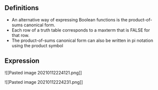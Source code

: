 ## Definitions
- An alternative way of expressing Boolean functions is the product-of-sums canonical form.
- Each row of a truth table corresponds to a maxterm that is FALSE for that row.
- The product-of-sums canonical form can also be written in pi notation using the product symbol
## Expression
![[Pasted image 20210112224121.png]]

![[Pasted image 20210112224231.png]]